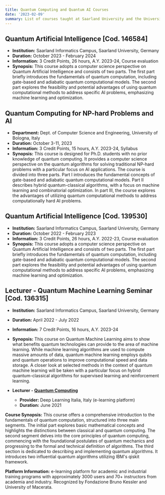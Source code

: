 ```yaml
---
title: Quantum Computing and Quantum AI Courses
date: '2023-02-09'
summary: List of courses taught at Saarland University and the University of Bologna for Master's and Ph.D. students with no prior knowledge of quantum mechanics or quantum computing.
---
```


## Quantum Artificial Intelligence [Cod. 146584]
- **Institution:** Saarland Informatics Campus, Saarland University, Germany
- **Duration:** October 2023 - February 2024
- **Information:** 3 Credit Points, 26 hours, A.Y. 2023-24, Course evaluation
- **Synopsis:** This course adopts a computer science perspective on Quantum Artificial Intelligence and consists of two parts. The first part briefly introduces the fundamentals of quantum computation, including gate-based and adiabatic quantum computational models. The second part explores the feasibility and potential advantages of using quantum computational methods to address specific AI problems, emphasizing machine learning and optimization.

## Quantum Computing for NP-hard Problems and AI
- **Department:** Dept. of Computer Science and Engineering, University of Bologna, Italy
- **Duration:** October 3-11, 2023
- **Information:** 3 Credit Points, 15 hours, A.Y. 2023-24, Syllabus
- **Synopsis:** This course is designed for Ph.D. students with no prior knowledge of quantum computing. It provides a computer science perspective on the quantum algorithms for solving traditional NP-hard problems with a particular focus on AI applications. The course is divided into three parts. Part I introduces the fundamental concepts of gate-based and adiabatic quantum computational models. Part II describes hybrid quantum-classical algorithms, with a focus on machine learning and combinatorial optimization. In part III, the course explores the advantages of utilizing quantum computational methods to address computationally hard AI problems.

## Quantum Artificial Intelligence [Cod. 139530]
- **Institution:** Saarland Informatics Campus, Saarland University, Germany
- **Duration:** October 2022 - February 2023
- **Information:** 3 Credit Points, 26 hours, A.Y. 2022-23, Course evaluation
- **Synopsis:** This course adopts a computer science perspective on Quantum Artificial Intelligence and consists of two parts. The first part briefly introduces the fundamentals of quantum computation, including gate-based and adiabatic quantum computational models. The second part explores the feasibility and potential advantages of using quantum computational methods to address specific AI problems, emphasizing machine learning and optimization.

## Lecturer - Quantum Machine Learning Seminar [Cod. 136315]
- **Institution:** Saarland Informatics Campus, Saarland University, Germany
- **Duration:** April 2022 - July 2022
- **Information:** 7 Credit Points, 16 hours, A.Y. 2023-24
- **Synopsis:** This course on Quantum Machine Learning aims to show what benefits quantum technologies can provide to the area of machine learning. While machine learning algorithms are used to compute massive amounts of data, quantum machine learning employs qubits and quantum operations to improve computational speed and data storage. A closer look at selected methods in the context of quantum machine learning will be taken with a particular focus on hybrid quantum-classical algorithms for supervised learning and reinforcement learning.


- **Lecturer - [Quantum Computing](https://deeplearningitalia.com/corsi/corso-quantum-computing-c0030/)**
  - **Provider:** Deep Learning Italia, Italy (e-learning platform)
  - **Duration:** June 2021

**Course Synopsis:** This course offers a comprehensive introduction to the fundamentals of quantum computation, structured into three main segments. The initial part explores basic mathematical concepts and highlights the distinctions between classical and quantum computing. The second segment delves into the core principles of quantum computing, commencing with the foundational postulates of quantum mechanics and progressing to the formal and technical definition of algorithms. The third section is dedicated to describing and implementing quantum algorithms. It introduces two influential quantum algorithms utilizing IBM's qiskit framework.

**Platform Information:** e-learning platform for academic and industrial training programs with approximately 3000 users and 70+ instructors from academia and industry. Recognized by Fondazione Bruno Kessler and University of Macerata.


<!-- 

```python
from IPython.core.display import Image
Image('https://www.python.org/static/community_logos/python-logo-master-v3-TM-flattened.png')
```

    
![png](output_1_0.png)
    

```python
print("Welcome to Academic!")
```

    Welcome to Academic!

## Organize your notebooks

Place the notebooks that you would like to publish in a `notebooks` folder at the root of your website.

## Import the notebooks into your site

```bash
pipx install academic
academic import 'notebooks/**.ipynb' content/post/ --verbose
```

The notebooks will be published to the folder you specify above. In this case, they will be published to your `content/post/` folder. -->
